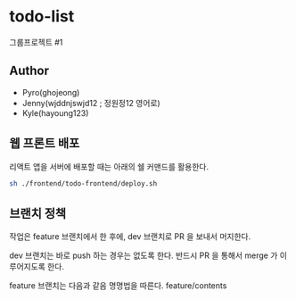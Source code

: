 # todo-list

그룹프로젝트 #1

## Author

- Pyro(ghojeong)
- Jenny(wjddnjswjd12 ; 정원정12 영어로)
- Kyle(hayoung123)

## 웹 프론트 배포

리액트 앱을 서버에 배포할 때는 아래의 쉘 커맨드를 활용한다.

```sh
sh ./frontend/todo-frontend/deploy.sh
```

## 브랜치 정책

작업은 feature 브랜치에서 한 후에, dev 브랜치로 PR 을 보내서 머지한다.

dev 브랜치는 바로 push 하는 경우는 없도록 한다. 반드시 PR 을 통해서 merge 가 이루어지도록 한다.

feature 브랜치는 다음과 같음 명명법을 따른다. feature/contents
